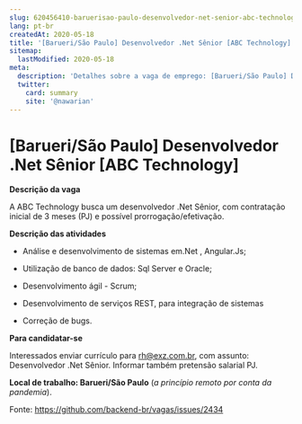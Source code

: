 ```yaml
---
slug: 620456410-baruerisao-paulo-desenvolvedor-net-senior-abc-technology
lang: pt-br
createdAt: 2020-05-18
title: '[Barueri/São Paulo] Desenvolvedor .Net Sênior [ABC Technology] - Vaga de Emprego'
sitemap:
  lastModified: 2020-05-18
meta:
  description: 'Detalhes sobre a vaga de emprego: [Barueri/São Paulo] Desenvolvedor .Net Sênior [ABC Technology]'
  twitter:
    card: summary
    site: '@nawarian'
---
```


# [Barueri/São Paulo] Desenvolvedor .Net Sênior [ABC Technology]

**Descrição da vaga**

A ABC Technology busca um desenvolvedor .Net Sênior, com contratação inicial de 3 meses (PJ) e possível prorrogação/efetivação.

**Descrição das atividades**

- Análise e desenvolvimento de sistemas em.Net , Angular.Js;

- Utilização de banco de dados: Sql Server e Oracle;

- Desenvolvimento ágil - Scrum;

- Desenvolvimento de serviços REST, para integração de sistemas

- Correção de bugs.

**Para candidatar-se**

Interessados enviar currículo para rh@exz.com.br, com assunto: Desenvolvedor .Net Sênior. Informar também pretensão salarial PJ.

**Local de trabalho: Barueri/São Paulo** (*a princípio remoto por conta da pandemia*). 



Fonte: https://github.com/backend-br/vagas/issues/2434